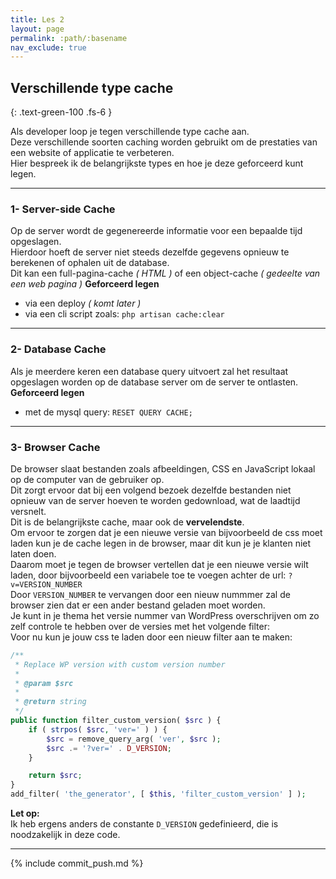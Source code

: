 ```yaml
---
title: Les 2
layout: page
permalink: :path/:basename
nav_exclude: true
---
```


## Verschillende type cache
{: .text-green-100 .fs-6 }

Als developer loop je tegen verschillende type cache aan.  
Deze verschillende soorten caching worden gebruikt om de prestaties van een website of applicatie te verbeteren.  
Hier bespreek ik de belangrijkste types en hoe je deze geforceerd kunt legen.

---
### 1- Server-side Cache
Op de server wordt de gegenereerde informatie voor een bepaalde tijd opgeslagen.  
Hierdoor hoeft de server niet steeds dezelfde gegevens opnieuw te berekenen of ophalen uit de database.  
Dit kan een full-pagina-cache _( HTML )_ of een object-cache _( gedeelte van een web pagina )_ 
**Geforceerd legen**
- via een deploy _( komt later )_
- via een cli script zoals: `php artisan cache:clear`

---
### 2- Database Cache
Als je meerdere keren een database query uitvoert zal het resultaat opgeslagen worden op de database server om de server te ontlasten.  
**Geforceerd legen**
- met de mysql query: `RESET QUERY CACHE;`  

---
### 3- Browser Cache
De browser slaat bestanden zoals afbeeldingen, CSS en JavaScript lokaal op de computer van de gebruiker op.  
Dit zorgt ervoor dat bij een volgend bezoek dezelfde bestanden niet opnieuw van de server hoeven te worden gedownload, wat de laadtijd versnelt.  
Dit is de belangrijkste cache, maar ook de **vervelendste**.  
Om ervoor te zorgen dat je een nieuwe versie van bijvoorbeeld de css moet laden kun je de cache legen in de browser, maar dit kun je je klanten niet laten doen.  
Daarom moet je tegen de browser vertellen dat je een nieuwe versie wilt laden, door bijvoorbeeld een variabele toe te voegen achter de url: `?v=VERSION_NUMBER`  
Door `VERSION_NUMBER` te vervangen door een nieuw nummmer zal de browser zien dat er een ander bestand geladen moet worden.  
Je kunt in je thema het versie nummer van WordPress overschrijven om zo zelf controle te hebben over de versies met het volgende filter:  
Voor nu kun je jouw css te laden door een nieuw filter aan te maken:    
```php
/**
 * Replace WP version with custom version number 
 *
 * @param $src
 *
 * @return string
 */
public function filter_custom_version( $src ) {
    if ( strpos( $src, 'ver=' ) ) {
        $src = remove_query_arg( 'ver', $src );
        $src .= '?ver=' . D_VERSION;
    }

    return $src;
}
add_filter( 'the_generator', [ $this, 'filter_custom_version' ] );
```

**Let op:**  
Ik heb ergens anders de constante `D_VERSION` gedefinieerd, die is noodzakelijk in deze code. 


---

{% include commit_push.md %}

